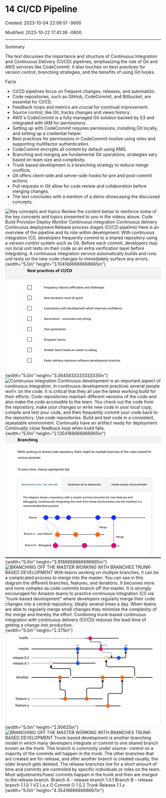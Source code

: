 # 14 CI/CD Pipeline

Created: 2023-10-04 22:06:51 -0600

Modified: 2023-10-22 17:41:39 -0600

---

Summary

The text discusses the importance and structure of Continuous Integration and Continuous Delivery (CI/CD) pipelines, emphasizing the role of Git and AWS services like CodeCommit. It also touches on best practices for version control, branching strategies, and the benefits of using Git hooks.

Facts

- CI/CD pipelines focus on frequent changes, releases, and automation.
- Code repositories, such as GitHub, CodeCommit, and Bitbucket, are essential for CI/CD.
- Feedback loops and metrics are crucial for continual improvement.
- Source control, like Git, tracks changes and views history.
- AWS's CodeCommit is a fully managed Git solution backed by S3 and integrated with IAM for permissions.
- Setting up with CodeCommit requires permissions, installing Git locally, and setting up a credential helper.
- Best practices for permissions in CodeCommit involve using roles and supporting multifactor authentication.
- CodeCommit encrypts all content by default using KMS.
- Branching and merging are fundamental Git operations; strategies vary based on team size and complexity.
- Trunk based development is a branching strategy to reduce merge conflicts.
- Git offers client-side and server-side hooks for pre and post-commit actions.
- Pull requests in Git allow for code review and collaboration before merging changes.
- The text concludes with a mention of a demo showcasing the discussed concepts.



![Key concepts and topics Review the content below to reinforce some of the key concepts and topics presented to you in the videos above. Code Build Provision Deploy Monitor Continuous integration Continuous delivery Continuous deployment Release process stages (CI/CD pipeline) Here is an overview of the pipeline and its role within development. With continuous integration (Cl), developers frequently commit to a shared repository using a version control system such as Git. Before each commit, developers may run local unit tests on their code as an extra verification layer before integrating. A continuous integration service automatically builds and runs unit tests on the new code changes to immediately surface any errors. ](../../../media/AWS-DevOps-Module-4-14-CI-CD-Pipeline-image1.png){width="5.0in" height="3.1041666666666665in"}![Best practices of CI/CD Frequency reduces difficulties and challenges New iterations must be quick Consistency with development which improves confidence Automation - automate everything Test automation Empower teams Smaller batch loads are easier to debug Faster delivery improves software development practices ](../../../media/AWS-DevOps-Module-4-14-CI-CD-Pipeline-image2.png){width="5.0in" height="3.3645833333333335in"}![Continuous integration Continuous development is an important aspect of continuous integration. In continuous development practices several people worl< on the code. It is critical that they all use the latest working build for their efforts. Code repositories maintain different versions of the code and also make the code accessible to the team. You check out the code from the repository, make your changes or write new code in your local copy, compile and test your code, and then frequently commit your code back to the repository. Use code repositories. Build and test code in a consistent, repeatable environment. Continually have an artifact ready for deployment. Continually close feedback loop when build fails. ](../../../media/AWS-DevOps-Module-4-14-CI-CD-Pipeline-image3.png){width="5.0in" height="2.1354166666666665in"}![Branching While working on shared code repository, there might be multiple branches of the code created for various purposes. To learn more, choose appropriate tab. BRANCHING OFF THE MASTER WORKING WITH BRANCHES TRUNK-BASED DEVELOPMENT The diagram shows a repository with a master and two branches for new features and debugging. Continuously integrating the work from these two branches into the mainline is a recommended best practice. Master Merge Branch A --- new feature Merge Branch B - debugging ](../../../media/AWS-DevOps-Module-4-14-CI-CD-Pipeline-image4.png){width="5.0in" height="3.9166666666666665in"}![BRANCHING OFF THE MASTER WORKING WITH BRANCHES TRUNK-BASED DEVELOPMENT With teams working on multiple branches, it can be a complicated process to merge into the master. You can see in this diagram the different branches, features, and iterations. It becomes more and more complex as code commits branch off the master. It is strongly encouraged for Amazon teams to practice continuous integration (Cl) via "trunk-based development" where developers regularly merge their code changes into a central repository, ideally several times a day. When teams are able to regularly merge small changes they minimize the complexity of the merge and thereby the effort. Combining trunk-based continuous integration with continuous delivery (CI/CD) reduces the lead-time of getting a change into production. ](../../../media/AWS-DevOps-Module-4-14-CI-CD-Pipeline-image5.png){width="5.0in" height="2.375in"}![hotfix master release 0.2 release 0.1 develop feature x feature y 0.1 0.1.1 0.2 ](../../../media/AWS-DevOps-Module-4-14-CI-CD-Pipeline-image6.png){width="5.0in" height="2.90625in"}![BRANCHING OFF THE MASTER WORKING WITH BRANCHES TRUNK-BASED DEVELOPMENT Trunk-based development is another branching model in which many developers integrate or commit to one shared branch known as the trunk. This branch is commonly under source- control so a majority of the commits will happen in the trunk. The other branches that are created are for release, and after another branch is created usually, the older branch gets deleted. The release branches live for a short amount of time and commits are controlled by specific individuals or roles on the team. Most adjustments/fixes/ commits happen in the trunk and then are merged to the release branch. Branch A - release branch 1.0.1 Branch B - release branch 1.1.0 1 VZ I.o.x O Commit O 1.0.2 Trunk Release 1.1.x ](../../../media/AWS-DevOps-Module-4-14-CI-CD-Pipeline-image7.png){width="5.0in" height="4.354166666666667in"}







